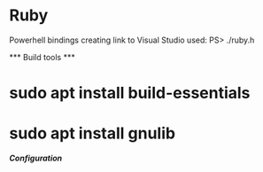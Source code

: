 # Ruby

Powerhell bindings creating link to Visual Studio used: PS> ./ruby.h

*** Build tools ***
# sudo apt install build-essentials 
# sudo apt install gnulib

***Configuration***
